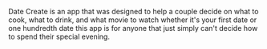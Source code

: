 
Date Create is an app that was designed to help a couple decide on what to cook, what to drink, and what movie to watch whether it's your first date or one hundredth date this app is for anyone that just simply can't decide how to spend their special evening.
